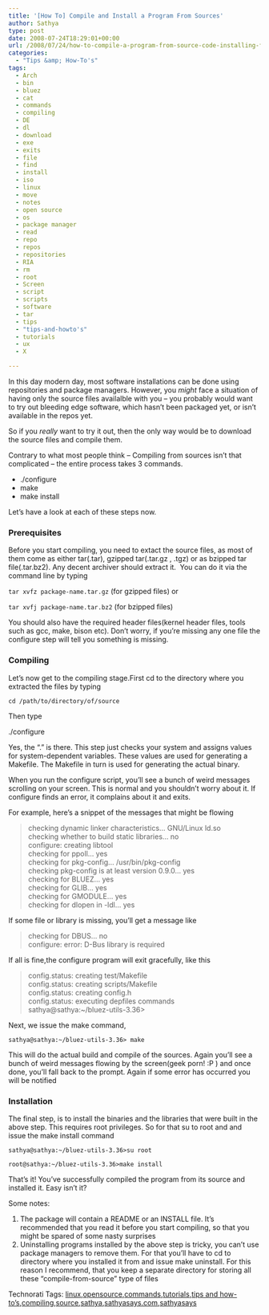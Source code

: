```yaml
---
title: '[How To] Compile and Install a Program From Sources'
author: Sathya
type: post
date: 2008-07-24T18:29:01+00:00
url: /2008/07/24/how-to-compile-a-program-from-source-code-installing-from-source/
categories:
  - "Tips &amp; How-To's"
tags:
  - Arch
  - bin
  - bluez
  - cat
  - commands
  - compiling
  - DE
  - dl
  - download
  - exe
  - exits
  - file
  - find
  - install
  - iso
  - linux
  - move
  - notes
  - open source
  - os
  - package manager
  - read
  - repo
  - repos
  - repositories
  - RIA
  - rm
  - root
  - Screen
  - script
  - scripts
  - software
  - tar
  - tips
  - "tips-and-howto's"
  - tutorials
  - ux
  - X

---
```

In this day modern day, most software installations can be done using repositories and package managers. However, you _might_ face a situation of having only the source files availalble with you – you probably would want to try out bleeding edge software, which hasn’t been packaged yet, or isn’t available in the repos yet.

So if you _really_ want to try it out, then the only way would be to download the source files and compile them.

Contrary to what most people think – Compiling from sources isn’t that complicated – the entire process takes 3 commands. 

<!--more-->

  * ./configure 
  * make 
  * make install 

Let’s have a look at each of these steps now.

### Prerequisites 

Before you start compiling, you need to extact the source files, as most of them come as either tar(.tar), gzipped tar(.tar.gz , .tgz) or as bzipped tar file(.tar.bz2). Any decent archiver should extract it.&#160; You can do it via the command line by typing

`tar xvfz package-name.tar.gz` (for gzipped files) or

`tar xvfj package-name.tar.bz2` (for bzipped files)

You should also have the required header files(kernel header files, tools such as gcc, make, bison etc). Don’t worry, if you’re missing any one file the configure step will tell you something is missing.

### Compiling

Let’s now get to the compiling stage.First cd to the directory where you extracted the files by typing

`cd /path/to/directory/of/source`

Then type 

./configure

Yes, the “.” is there. This step just checks your system and assigns values for system-dependent variables. These values are used for generating a Makefile. The Makefile in turn is used for generating the actual binary.

<div>
  When you run the configure script, you&#8217;ll see a bunch of weird messages scrolling on your screen. This is normal and you shouldn&#8217;t worry about it. If configure finds an error, it complains about it and exits.
</div>

For example, here’s a snippet of the messages that might be flowing

> checking dynamic linker characteristics&#8230; GNU/Linux ld.so   
> checking whether to build static libraries&#8230; no   
> configure: creating libtool   
> checking for ppoll&#8230; yes   
> checking for pkg-config&#8230; /usr/bin/pkg-config   
> checking pkg-config is at least version 0.9.0&#8230; yes   
> checking for BLUEZ&#8230; yes   
> checking for GLIB&#8230; yes   
> checking for GMODULE&#8230; yes   
> checking for dlopen in -ldl&#8230; yes

If some file or library is missing, you’ll get a message like 

> checking for DBUS&#8230; no   
> configure: error: D-Bus library is required

If all is fine,the configure program will exit gracefully, like this

> config.status: creating test/Makefile   
> config.status: creating scripts/Makefile   
> config.status: creating config.h   
> config.status: executing depfiles commands   
> sathya@sathya:~/bluez-utils-3.36> 

Next, we issue the make command, 

`sathya@sathya:~/bluez-utils-3.36> make`

This will do the actual build and compile of the sources. Again you’ll see a bunch of weird messages flowing by the screen(geek porn! :P ) and once done, you’ll fall back to the prompt. Again if some error has occurred you will be notified

### Installation

The final step, is to install the binaries and the libraries that were built in the above step. This requires root privileges. So for that su to root and and issue the make install command

`sathya@sathya:~/bluez-utils-3.36>su root`

`root@sathya:~/bluez-utils-3.36>make install` 

That’s it! You’ve successfully compiled the program from its source and installed it. Easy isn’t it?

Some notes: 

  1. The package will contain a README or an INSTALL file. It’s recommended that you read it before you start compiling, so that you might be spared of some nasty surprises 
  2. Uninstalling programs installed by the above step is tricky, you can’t use package managers to remove them. For that you’ll have to cd to directory where you installed it from and issue make uninstall. For this reason I recommend, that you keep a separate directory for storing all these “compile-from-source” type of files 

<div class="wlWriterSmartContent" id="scid:0767317B-992E-4b12-91E0-4F059A8CECA8:cc24eaf5-ca0d-436d-95b2-25b799855bcb" style="padding-right: 0px; display: inline; padding-left: 0px; float: none; padding-bottom: 0px; margin: 0px; padding-top: 0px">
  Technorati Tags: <a href="http://technorati.com/tags/linux" rel="tag">linux</a>,<a href="http://technorati.com/tags/opensource" rel="tag">opensource</a>,<a href="http://technorati.com/tags/commands" rel="tag">commands</a>,<a href="http://technorati.com/tags/tutorials" rel="tag">tutorials</a>,<a href="http://technorati.com/tags/tips+and+how-to's" rel="tag">tips and how-to&#8217;s</a>,<a href="http://technorati.com/tags/compiling" rel="tag">compiling</a>,<a href="http://technorati.com/tags/source" rel="tag">source</a>,<a href="http://technorati.com/tags/sathya" rel="tag">sathya</a>,<a href="http://technorati.com/tags/sathyasays.com" rel="tag">sathyasays.com</a>,<a href="http://technorati.com/tags/sathyasays" rel="tag">sathyasays</a>
</div>